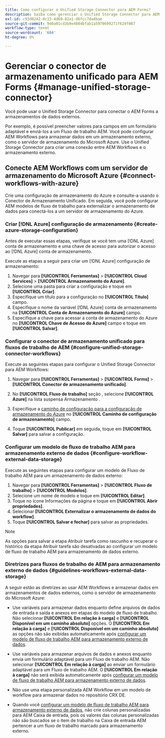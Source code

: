 ```yaml
---
title: Como configurar o Unified Storage Connector para AEM Forms?
description: Saiba como gerenciar o Unified Storage Connector para AEM Forms. Use o Conector de armazenamento unificado para conectar o AEM Forms a armazenamentos de dados externos.
exl-id: c93d0242-0c15-4d69-82a1-d6fcc7da4bae
source-git-commit: 940a01cd3b9e4804bfab1a5970699271f624f087
workflow-type: tm+mt
source-wordcount: '604'
ht-degree: 0%

---
```


# Gerenciar o conector de armazenamento unificado para AEM Forms {#manage-unified-storage-connector}

Você pode usar o Unified Storage Connector para conectar o AEM Forms a armazenamentos de dados externos.

Por exemplo, é possível preencher valores para campos em um formulário adaptável e enviá-los a um Fluxo de trabalho AEM. Você pode configurar AEM Workflows para armazenar dados em um armazenamento externo, como o servidor de armazenamento do Microsoft Azure. Use o Unified Storage Connector para criar uma conexão entre AEM Workflows e o armazenamento externo.

## Conecte AEM Workflows com um servidor de armazenamento do Microsoft Azure {#connect-workflows-with-azure}

Crie uma configuração de armazenamento do Azure e consulte-a usando o Conector de Armazenamento Unificado. Em seguida, você pode configurar AEM modelos de fluxo de trabalho para externalizar o armazenamento de dados para conectá-los a um servidor de armazenamento do Azure.

### Criar [!DNL Azure] configuração de armazenamento {#create-azure-storage-configuration}

Antes de executar essas etapas, verifique se você tem uma [!DNL Azure] conta de armazenamento e uma chave de acesso para autorizar o acesso ao [!DNL Azure] conta de armazenamento.

Execute as etapas a seguir para criar um [!DNL Azure] configuração de armazenamento:

1. Navegar para **[!UICONTROL Ferramentas]** > **[!UICONTROL Cloud Services]** > **[!UICONTROL Armazenamento do Azure]**.
1. Selecione uma pasta para criar a configuração e toque em **[!UICONTROL Criar]**.
1. Especifique um título para a configuração no **[!UICONTROL Título]** campo.
1. Especifique o nome da variável [!DNL Azure] conta de armazenamento na **[!UICONTROL Conta de Armazenamento do Azure]** campo.
1. Especifique a chave para acessar a conta de armazenamento do Azure no **[!UICONTROL Chave de Acesso do Azure]** campo e toque em **[!UICONTROL Salvar]**.

### Configurar o conector de armazenamento unificado para fluxos de trabalho de AEM {#configure-unified-storage-connector-workflows}

Execute as seguintes etapas para configurar o Unified Storage Connector para AEM Workflows:

1. Navegar para **[!UICONTROL Ferramentas]** > **[!UICONTROL Forms]** > **[!UICONTROL Conector de armazenamento unificado]**.

1. No **[!UICONTROL Fluxo de trabalho]** seção , selecione **[!UICONTROL Azure]** na lista suspensa Armazenamento .
1. Especifique a [caminho de configuração para a configuração de armazenamento do Azure](#create-azure-storage-configuration) no **[!UICONTROL Caminho de configuração de armazenamento]** campo.
1. Toque **[!UICONTROL Publicar]** em seguida, toque em **[!UICONTROL Salvar]** para salvar a configuração.

### Configurar um modelo de fluxo de trabalho AEM para armazenamento externo de dados {#configure-workflow-external-data-storage}

Execute as seguintes etapas para configurar um modelo de Fluxo de trabalho AEM para um armazenamento de dados externo:

1. Navegar para **[!UICONTROL Ferramentas]** > **[!UICONTROL Fluxo de trabalho]** > **[!UICONTROL Modelos]**.
1. Selecione um nome de modelo e toque em **[!UICONTROL Editar]**.
1. Toque no ícone Informações da página e toque em **[!UICONTROL Abrir propriedades]**.
1. Selecionar **[!UICONTROL Externalizar o armazenamento de dados do workflow]**.
1. Toque **[!UICONTROL Salvar e fechar]** para salvar as propriedades.

>[!NOTE]
>
>As opções para salvar a etapa Atribuir tarefa como rascunho e recuperar o histórico da etapa Atribuir tarefa são desativadas ao configurar um modelo de fluxo de trabalho AEM para armazenamento de dados externo.

### Diretrizes para fluxos de trabalho de AEM para armazenamento externo de dados {#guidelines-workflows-external-data-storage}

A seguir estão as diretrizes ao usar AEM Workflows e armazenar dados em armazenamentos de dados externos, como o servidor de armazenamento do Microsoft Azure:

* Use variáveis para armazenar dados enquanto define arquivos de dados de entrada e saída e anexos em etapas do modelo de fluxo de trabalho. Não selecionar **[!UICONTROL Em relação à carga]** e **[!UICONTROL Disponível em um caminho absoluto]** opções. O **[!UICONTROL Em relação à carga]** e **[!UICONTROL Disponível em um caminho absoluto]** as opções não são exibidas automaticamente após [configurar um modelo de fluxo de trabalho AEM para armazenamento externo de dados](#configure-workflow-external-data-storage).

* Use variáveis para armazenar arquivos de dados e anexos enquanto envia um formulário adaptável para um Fluxo de trabalho AEM. Não selecionar **[!UICONTROL Em relação à carga]** ao enviar um formulário adaptável para um Fluxo de trabalho AEM. O **[!UICONTROL Em relação à carga]** não será exibida automaticamente após [configurar um modelo de fluxo de trabalho AEM para armazenamento externo de dados](#configure-workflow-external-data-storage).

* Não use uma etapa personalizada AEM Workflow em um modelo de workflow para armazenar dados no repositório CRX DE.

* Quando você [configurar um modelo de fluxo de trabalho AEM para armazenamento externo de dados](#configure-workflow-external-data-storage), não crie colunas personalizadas para AEM Caixa de entrada, pois os valores das colunas personalizadas não são buscados se o item de trabalho na Caixa de entrada AEM pertencer a um fluxo de trabalho marcado para armazenamento externo.
